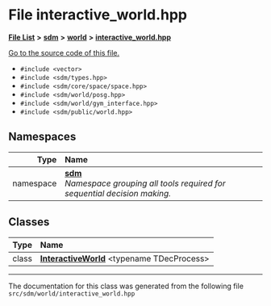 
<NavBar active_item_id="2"/>

# File interactive\_world.hpp


[**File List**](files.md) **>** [**sdm**](dir_ae1b8d8c3d2627954ba53c22978558f0.md) **>** [**world**](dir_414fa79a2aeb4aba632c04a0d3a53fff.md) **>** [**interactive\_world.hpp**](interactive__world_8hpp.md)

[Go to the source code of this file.](interactive__world_8hpp_source.md)



* `#include <vector>`
* `#include <sdm/types.hpp>`
* `#include <sdm/core/space/space.hpp>`
* `#include <sdm/world/posg.hpp>`
* `#include <sdm/world/gym_interface.hpp>`
* `#include <sdm/public/world.hpp>`









## Namespaces

| Type | Name |
| ---: | :--- |
| namespace | [**sdm**](namespacesdm.md) <br>_Namespace grouping all tools required for sequential decision making._  |

## Classes

| Type | Name |
| ---: | :--- |
| class | [**InteractiveWorld**](classsdm_1_1InteractiveWorld.md) &lt;typename TDecProcess&gt;<br> |














------------------------------
The documentation for this class was generated from the following file `src/sdm/world/interactive_world.hpp`